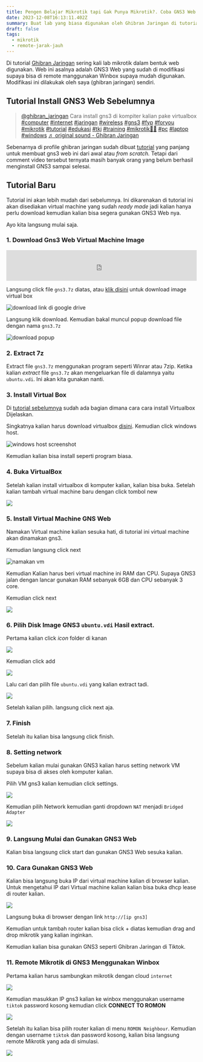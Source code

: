 ```yaml
---
title: Pengen Belajar Mikrotik tapi Gak Punya Mikrotik?. Coba GNS3 Web.
date: 2023-12-08T16:13:11.402Z
summary: Buat lab yang biasa digunakan oleh Ghibran Jaringan di tutorial
draft: false
tags:
  - mikrotik
  - remote-jarak-jauh
---
```

Di tutorial [Ghibran Jaringan](https://www.tiktok.com/@ghibran_jaringan) sering kali lab mikrotik dalam bentuk web digunakan. Web ini asalnya adalah GNS3 Web yang sudah di modifikasi supaya bisa di remote manggunakan Winbox supaya mudah digunakan. Modifikasi ini dilakukak oleh saya (ghibran jaringan) sendiri.

## Tutorial Install GNS3 Web Sebelumnya

<blockquote class="tiktok-embed" cite="https://www.tiktok.com/@ghibran_jaringan/video/7271003638334573829" data-video-id="7271003638334573829" style="max-width: 605px;min-width: 325px;" > <section> <a target="_blank" title="@ghibran_jaringan" href="https://www.tiktok.com/@ghibran_jaringan?refer=embed">@ghibran_jaringan</a> Cara install gns3 di kompiter kalian pake virtualbox <a title="computer" target="_blank" href="https://www.tiktok.com/tag/computer?refer=embed">#computer</a> <a title="internet" target="_blank" href="https://www.tiktok.com/tag/internet?refer=embed">#internet</a> <a title="jaringan" target="_blank" href="https://www.tiktok.com/tag/jaringan?refer=embed">#jaringan</a> <a title="wireless" target="_blank" href="https://www.tiktok.com/tag/wireless?refer=embed">#wireless</a> <a title="gns3" target="_blank" href="https://www.tiktok.com/tag/gns3?refer=embed">#gns3</a> <a title="fyp" target="_blank" href="https://www.tiktok.com/tag/fyp?refer=embed">#fyp</a> <a title="foryou" target="_blank" href="https://www.tiktok.com/tag/foryou?refer=embed">#foryou</a> <a title="mikrotik" target="_blank" href="https://www.tiktok.com/tag/mikrotik?refer=embed">#mikrotik</a> <a title="tutorial" target="_blank" href="https://www.tiktok.com/tag/tutorial?refer=embed">#tutorial</a> <a title="edukasi" target="_blank" href="https://www.tiktok.com/tag/edukasi?refer=embed">#edukasi</a> <a title="tkj" target="_blank" href="https://www.tiktok.com/tag/tkj?refer=embed">#tkj</a> <a title="training" target="_blank" href="https://www.tiktok.com/tag/training?refer=embed">#training</a> <a title="mikrotik💪🤩" target="_blank" href="https://www.tiktok.com/tag/mikrotik%F0%9F%92%AA%F0%9F%A4%A9?refer=embed">#mikrotik💪🤩</a> <a title="pc" target="_blank" href="https://www.tiktok.com/tag/pc?refer=embed">#pc</a> <a title="laptop" target="_blank" href="https://www.tiktok.com/tag/laptop?refer=embed">#laptop</a> <a title="windows" target="_blank" href="https://www.tiktok.com/tag/windows?refer=embed">#windows</a> <a target="_blank" title="♬ original sound - Ghibran Jaringan" href="https://www.tiktok.com/music/original-sound-7271003708849916678?refer=embed">♬ original sound - Ghibran Jaringan</a> </section> </blockquote> <script async src="https://www.tiktok.com/embed.js"></script>

Sebenarnya di profile ghibran jaringan sudah dibuat [tutorial](https://www.tiktok.com/@ghibran_jaringan/video/7271003638334573829) yang panjang untuk membuat gns3 web ini dari awal atau *from scratch.* Tetapi dari comment video tersebut ternyata masih banyak orang yang belum berhasil menginstall GNS3 sampai selesai.

## Tutorial Baru

Tutorial ini akan lebih mudah dari sebelumnya. Ini dikarenakan di tutorial ini akan disediakan virtual machine yang sudah *ready made* jadi kalian hanya perlu download kemudian kalian bisa segera gunakan GNS3 Web nya.

Ayo kita langsung mulai saja.

### 1. Download Gns3 Web Virtual Machine Image

<iframe src="https://drive.google.com/embeddedfolderview?id=1PKwBs20VBE7-TlLLZzS6BYjeJlfMnfWA#list" style="width:100%;height: 81px;border:0;" scrolling="no"></iframe>

Langsung click file `gns3.7z` diatas, atau [klik disini](https://drive.google.com/file/d/12YSOH_iFpJvNcKnA8SyAiTyQN9dqilUr/view?usp=sharing) untuk download image virtual box 

![download link di google drive](/images/uploads/screenshot-from-2023-12-08-17-44-52.png "download google drive")

Langsung klik download. Kemudian bakal muncul popup download file dengan nama `gns3.7z`

![download popup](/images/uploads/screenshot-from-2023-12-08-17-43-04.png)

### 2. Extract 7z

Extract file `gns3.7z` menggunakan program seperti Winrar atau 7zip. Ketika kalian *extract* file `gns3.7z` akan mengeluarkan file di dalamnya yaitu `ubuntu.vdi`. Ini akan kita gunakan nanti.

### 3. Install Virtual Box

Di [tutorial sebelumnya](https://www.tiktok.com/@ghibran_jaringan/video/7271003638334573829) sudah ada bagian dimana cara cara install Virtualbox Dijelaskan.

Singkatnya kalian harus download virtualbox [disini](https://www.virtualbox.org/wiki/Downloads).
Kemudian click windows host.

![windows host  screenshot](/images/uploads/screenshot-from-2023-12-08-17-53-35.png)

Kemudian kalian bisa install seperti program biasa.

### 4. Buka VirtualBox

Setelah kalian install virtualbox di komputer kalian, kalian bisa buka.
Setelah kalian tambah virtual machine baru dengan click tombol new

![](/images/uploads/frame-15-1-.png)

### 5. Install Virtual Machine GNS Web

Namakan Virtual machine kalian sesuka hati, di tutorial ini virtual machine akan dinamakan gns3.

Kemudian langsung click next

![namakan vm ](/images/uploads/screenshot-from-2023-12-08-18-16-02.png)

Kemudian Kalian harus beri virtual machine ini RAM dan CPU. Supaya GNS3 jalan dengan lancar gunakan RAM sebanyak 6GB dan CPU sebanyak 3 core.

Kemudian click next

![](/images/uploads/screenshot-from-2023-12-08-18-18-19.png)

### 6. Pilih Disk Image GNS3 `ubuntu.vdi` Hasil extract.

Pertama kalian click *icon* folder di kanan

![](/images/uploads/frame-16.png)

Kemudian click add

![](/images/uploads/frame-17.png)

Lalu cari dan pilih file `ubuntu.vdi` yang kalian extract tadi.

![](/images/uploads/screenshot-from-2023-12-08-18-28-16.png)

Setelah kalian pilih. langsung click next aja.

### 7. Finish

Setelah itu kalian bisa langsung click finish. 

### 8. Setting network

Sebelum kalian mulai gunakan GNS3 kalian harus setting network VM supaya bisa di akses oleh komputer kalian.

Pilih VM gns3 kalian kemudian click settings.

![](/images/uploads/frame-18.png)

Kemudian pilih Network kemudian ganti dropdown `NAT` menjadi `Bridged Adapter`

![](/images/uploads/frame-19.png)

### 9. Langsung Mulai dan Gunakan GNS3 Web

Kalian bisa langsung click start dan gunakan GNS3 Web sesuka kalian.

### 10. Cara Gunakan GNS3 Web

Kalian bisa langsung buka IP dari virtual machine kalian di browser kalian.
Untuk mengetahui IP dari Virtual machine kalian kalian bisa buka dhcp lease di router  kalian.

![](/images/uploads/frame-20.png)

Langsung buka di browser dengan link `http://[ip gns3]`

Kemudian untuk tambah router kalian bisa click + diatas kemudian drag and drop mikrotik yang kalian inginkan.

Kemudian kalian bisa gunakan GNS3 seperti Ghibran Jaringan di Tiktok.

### 11. Remote Mikrotik di GNS3 Menggunakan Winbox

Pertama kalian harus sambungkan mikrotik dengan cloud `internet`

![](/images/uploads/screenshot-from-2023-12-08-20-06-17.png)

Kemudian masukkan IP gns3 kalian ke winbox menggunakan username `tiktok` password kosong kemudian click **CONNECT TO ROMON**

![](/images/uploads/frame-21.png)

Setelah itu kalian bisa pilih router kalian di menu `ROMON Neighbour`. Kemudian dengan username `tiktok` dan password kosong, kalian bisa langsung remote Mikrotik yang ada  di simulasi.

![](/images/uploads/frame-22.png)
